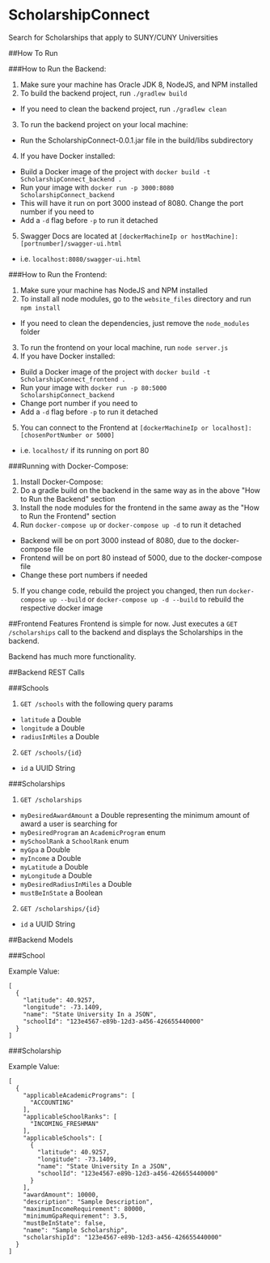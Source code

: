 # ScholarshipConnect

Search for Scholarships that apply to SUNY/CUNY Universities

##How To Run

###How to Run the Backend:

1. Make sure your machine has Oracle JDK 8, NodeJS, and NPM installed
2. To build the backend project, run `./gradlew build`
 * If you need to clean the backend project, run `./gradlew clean`
3. To run the backend project on your local machine:
 * Run the ScholarshipConnect-0.0.1.jar file in the build/libs subdirectory
4. If you have Docker installed:
 * Build a Docker image of the project with `docker build -t ScholarshipConnect_backend .`
 * Run your image with `docker run -p 3000:8080 ScholarshipConnect_backend`
 * This will have it run on port 3000 instead of 8080. Change the port number if you need to
 * Add a `-d` flag before `-p` to run it detached
5. Swagger Docs are located at `[dockerMachineIp or hostMachine]:[portnumber]/swagger-ui.html`
 * i.e. `localhost:8080/swagger-ui.html`

###How to Run the Frontend:
1. Make sure your machine has NodeJS and NPM installed
2. To install all node modules, go to the `website_files` directory and run `npm install`
 * If you need to clean the dependencies, just remove the `node_modules` folder
3. To run the frontend on your local machine, run `node server.js`
4. If you have Docker installed:
 * Build a Docker image of the project with `docker build -t ScholarshipConnect_frontend .`
 * Run your image with `docker run -p 80:5000 ScholarshipConnect_backend`
 * Change port number if you need to
 * Add a `-d` flag before `-p` to run it detached
5. You can connect to the Frontend at `[dockerMachineIp or localhost]:[chosenPortNumber or 5000]`
 * i.e. `localhost/` if its running on port 80

###Running with Docker-Compose:
1. Install Docker-Compose:
2. Do a gradle build on the backend in the same way as in the above "How to Run the Backend" section
3. Install the node modules for the frontend in the same away as the "How to Run the Frontend" section
4. Run `docker-compose up` or `docker-compose up -d` to run it detached
 * Backend will be on port 3000 instead of 8080, due to the docker-compose file
 * Frontend will be on port 80 instead of 5000, due to the docker-compose file
 * Change these port numbers if needed
5. If you change code, rebuild the project you changed, then run `docker-compose up --build` or `docker-compose up -d --build` to rebuild the respective docker image

##Frontend Features
Frontend is simple for now. Just executes a `GET /scholarships` call to the backend and displays the Scholarships in the backend.

Backend has much more functionality.

##Backend REST Calls

###Schools
1. `GET /schools` with the following query params
 * `latitude` a Double
 * `longitude` a Double
 * `radiusInMiles` a Double
2. `GET /schools/{id}`
 * `id` a UUID String

###Scholarships

1. `GET /scholarships`
 * `myDesiredAwardAmount` a Double representing the minimum amount of award a user is searching for
 * `myDesiredProgram` an `AcademicProgram` enum
 * `mySchoolRank` a `SchoolRank` enum
 * `myGpa` a Double
 * `myIncome` a Double
 * `myLatitude` a Double
 * `myLongitude` a Double
 * `myDesiredRadiusInMiles` a Double
 * `mustBeInState` a Boolean
2. `GET /scholarships/{id}`
 * `id` a UUID String
 
##Backend Models

###School

Example Value:

```
[
  {
    "latitude": 40.9257,
    "longitude": -73.1409,
    "name": "State University In a JSON",
    "schoolId": "123e4567-e89b-12d3-a456-426655440000"
  }
]
```

###Scholarship

Example Value:

```
[
  {
    "applicableAcademicPrograms": [
      "ACCOUNTING"
    ],
    "applicableSchoolRanks": [
      "INCOMING_FRESHMAN"
    ],
    "applicableSchools": [
      {
        "latitude": 40.9257,
        "longitude": -73.1409,
        "name": "State University In a JSON",
        "schoolId": "123e4567-e89b-12d3-a456-426655440000"
      }
    ],
    "awardAmount": 10000,
    "description": "Sample Description",
    "maximumIncomeRequirement": 80000,
    "minimumGpaRequirement": 3.5,
    "mustBeInState": false,
    "name": "Sample Scholarship",
    "scholarshipId": "123e4567-e89b-12d3-a456-426655440000"
  }
]
```
